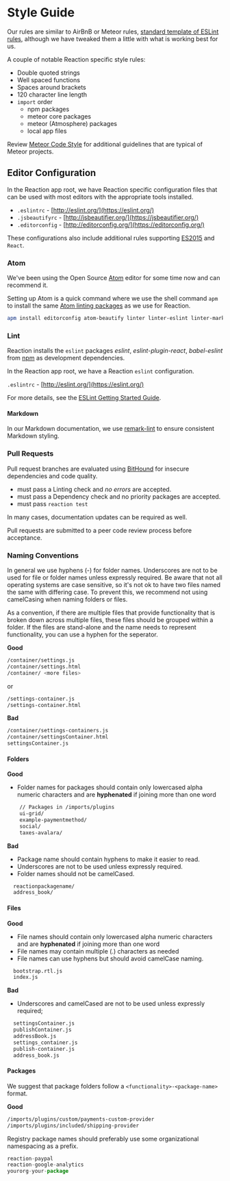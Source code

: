 # Style Guide

Our rules are similar to AirBnB or Meteor rules, [standard template of ESLint rules](https://www.npmjs.com/package/eslint-config-airbnb), although we have tweaked them a little with what is working best for us.

A couple of notable Reaction specific style rules:

-   Double quoted strings
-   Well spaced functions
-   Spaces around brackets
-   120 character line length
-   `import` order
    -   npm packages
    -   meteor core packages
    -   meteor (Atmosphere) packages
    -   local app files

Review [Meteor Code Style](https://guide.meteor.com/code-style.html) for additional guidelines that are typical of Meteor projects.

## Editor Configuration

In the Reaction app root, we have Reaction specific configuration files that can be used with most editors with the appropriate tools installed.

-   `.eslintrc` - [http://eslint.org/](https://eslint.org/)
-   `.jsbeautifyrc` - [http://jsbeautifier.org/](https://jsbeautifier.org/)
-   `.editorconfig` - [http://editorconfig.org/](https://editorconfig.org/)

These configurations also include additional rules supporting [ES2015](https://docs.meteor.com/packages/ecmascript.html#Supported-ES2015-Features) and `React`.

### Atom

We've been using the Open Source [Atom](https://atom.io/) editor for some time now and can recommend it.

Setting up Atom is a quick command where we use the shell command `apm` to install the same [Atom linting packages](https://atom.io/users/AtomLinter) as we use for Reaction.

```sh
apm install editorconfig atom-beautify linter linter-eslint linter-markdown linter-jsonlint linter-docker
```

### Lint

Reaction installs the `eslint` packages _eslint_, _eslint-plugin-react_, _babel-eslint_ from [npm](https://www.npmjs.com/) as development dependencies.

In the Reaction app root, we have a Reaction `eslint` configuration.

`.eslintrc` - [http://eslint.org/](https://eslint.org/)

For more details, see the [ESLint Getting Started Guide](http://eslint.org/docs/user-guide/getting-started).

#### Markdown

In our Markdown documentation, we use [remark-lint](https://github.com/wooorm/remark-lint) to ensure consistent Markdown styling.

### Pull Requests

Pull request branches are evaluated using [BitHound](https://www.bithound.io/github/reactioncommerce/reaction) for insecure dependencies and code quality.

-   must pass a Linting check and _no errors_ are accepted.
-   must pass a Dependency check and no priority packages are accepted.
-   must pass `reaction test`

In many cases, documentation updates can be required as well.

Pull requests are submitted to a peer code review process before acceptance.

### Naming Conventions

In general we use hyphens (-) for folder names. Underscores are not to be used for file or folder names unless expressly required.  Be aware that not all operating systems are case sensitive, so it's not ok to have two files named the same with differing case. To prevent this, we recommend not using camelCasing when naming folders or files.

As a convention, if there are multiple files that provide functionality that is broken down across multiple files, these files should be grouped within a folder. If the files are stand-alone and the name needs to represent functionality, you can use a hyphen for the seperator.

**Good**

```sh
/container/settings.js
/container/settings.html
/container/ <more files>
```

or

```sh
/settings-container.js
/settings-container.html
```

**Bad**

```sh
/container/settings-containers.js
/container/settingsContainer.html
settingsContainer.js
```

#### Folders

**Good**

-   Folder names for packages should contain only lowercased alpha numeric characters and are **hyphenated** if joining more than one word

```sh
    // Packages in /imports/plugins
    ui-grid/
    example-paymentmethod/
    social/
    taxes-avalara/
```

**Bad**

-   Package name should contain hyphens to make it easier to read.
-   Underscores are not to be used unless expressly required.
-   Folder names should not be camelCased.

```sh
  reactionpackagename/
  address_book/
```

#### Files

**Good**

-   File names should contain only lowercased alpha numeric characters and are **hyphenated** if joining more than one word
-   File names may contain multiple (.) characters as needed
-   File names can use hyphens but should avoid camelCase naming.

```sh
  bootstrap.rtl.js
  index.js
```

**Bad**

-   Underscores and camelCased are not to be used unless expressly required;

```sh
  settingsContainer.js
  publishContainer.js
  addressBook.js
  settings_container.js
  publish-container.js
  address_book.js
```

#### Packages

We suggest that package folders follow a `<functionality>-<package-name>` format.

**Good**

```sh
/imports/plugins/custom/payments-custom-provider
/imports/plugins/included/shipping-provider
```

Registry package names should preferably use some organizational namespacing as a prefix.

```js
reaction-paypal
reaction-google-analytics
yourorg-your-package
```
